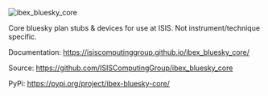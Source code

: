 ![ibex_bluesky_core](https://github.com/IsisComputingGroup/ibex_bluesky_core/blob/main/doc/logo.png?raw=True)

Core bluesky plan stubs &amp; devices for use at ISIS. Not instrument/technique specific.

Documentation: https://isiscomputinggroup.github.io/ibex_bluesky_core/

Source: https://github.com/ISISComputingGroup/ibex_bluesky_core

PyPi: https://pypi.org/project/ibex-bluesky-core/

